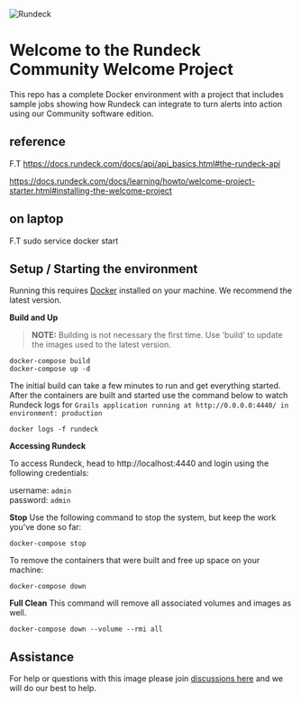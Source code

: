 ![Rundeck](https://www.rundeck.com/hubfs/Images/logos/rundeck-logotype-512.png)

# Welcome to the Rundeck Community Welcome Project

This repo has a complete Docker environment with a project that includes sample jobs showing how Rundeck can integrate to turn alerts into action using our Community software edition.

## reference
F.T
https://docs.rundeck.com/docs/api/api_basics.html#the-rundeck-api

https://docs.rundeck.com/docs/learning/howto/welcome-project-starter.html#installing-the-welcome-project


## on laptop
F.T
sudo service docker start



## Setup / Starting the environment
Running this requires [Docker](https://www.docker.com/) installed on your machine.  We recommend the latest version.

**Build and Up**  
> **NOTE:** Building is not necessary the first time. Use 'build' to update the images used to the latest version.
```
docker-compose build
docker-compose up -d
```
The initial build can take a few minutes to run and get everything started.  After the containers are built and started use the command below to watch Rundeck logs for `Grails application running at http://0.0.0.0:4440/ in environment: production`

```
docker logs -f rundeck
```

**Accessing Rundeck**

To access Rundeck, head to http://localhost:4440 and login using the following credentials:

username: `admin`<br>
password: `admin`



**Stop**
Use the following command to stop the system, but keep the work you've done so far:

```
docker-compose stop
```

To remove the containers that were built and free up space on your machine:

```
docker-compose down
```

**Full Clean**
This command will remove all associated volumes and images as well.
```
docker-compose down --volume --rmi all
```


## Assistance
For help or questions with this image please join [discussions here](https://docs.rundeck.com/docs/manual/02-getting-help.html) and we will do our best to help.
